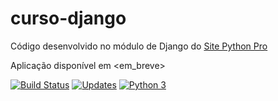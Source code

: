 # curso-django
Código desenvolvido no módulo de Django do [Site Python Pro](www.python.pro.br)

Aplicação disponível em <em_breve>


[![Build Status](https://travis-ci.org/eduardoquerido/curso-django.svg?branch=master)](https://travis-ci.org/eduardoquerido/curso_django)
[![Updates](https://pyup.io/repos/github/eduardoquerido/curso-django/shield.svg)](https://pyup.io/account/repos/github/eduardoquerido/curso_django/)
[![Python 3](https://pyup.io/repos/github/eduardoquerido/curso-django/python-3-shield.svg)](https://pyup.io/account/repos/github/eduardoquerido/curso_django/)